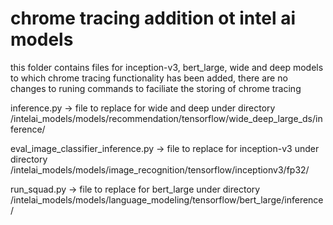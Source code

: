 # chrome tracing addition ot intel ai models
this folder contains files for inception-v3, bert_large, wide and deep models to which chrome tracing functionality has been added, there are no changes to runing commands to faciliate the storing of chrome tracing

inference.py -> file to replace for wide and deep under directory /intelai_models/models/recommendation/tensorflow/wide_deep_large_ds/inference/

eval_image_classifier_inference.py -> file to replace for inception-v3 under directory /intelai_models/models/image_recognition/tensorflow/inceptionv3/fp32/

run_squad.py -> file to replace for bert_large under directory /intelai_models/models/language_modeling/tensorflow/bert_large/inference/